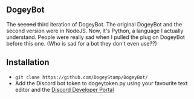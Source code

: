 ## DogeyBot

The ~~second~~ third iteration of DogeyBot. The original DogeyBot and the second version were in NodeJS.
Now, it's Python, a language I actually understand.
People were really sad when I pulled the plug on DogeyBot before this one. (Who is sad for a bot they don't even use??)

## Installation

- `git clone https://github.com/DogeyStamp/DogeyBot/`
- Add the Discord bot token to dogeytoken.py using your favourite text editor and the [Discord Developer Portal](https://discord.com/developers/)
